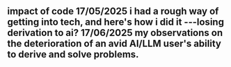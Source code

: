 impact of code
17/05/2025
i had a rough way of getting into tech, and here's how i did it
---losing derivation to ai?
17/06/2025
my observations on the deterioration of an avid AI/LLM user's ability to derive and solve problems.
---
